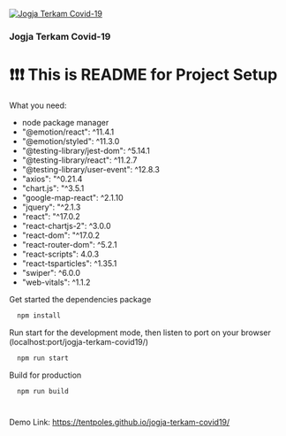[![Jogja Terkam Covid-19](https://firebasestorage.googleapis.com/v0/b/terkam-covid-19.appspot.com/o/terkam-covid19-preview-min.png?alt=media)](https://tentpoles.github.io/jogja-terkam-covid19/)
### Jogja Terkam Covid-19 
# :exclamation::exclamation::exclamation: This is README for Project Setup
What you need:
- node package manager
- "@emotion/react": ^11.4.1
- "@emotion/styled": ^11.3.0
- "@testing-library/jest-dom": ^5.14.1
- "@testing-library/react": ^11.2.7
- "@testing-library/user-event": ^12.8.3
- "axios": "^0.21.4
- "chart.js": "^3.5.1
- "google-map-react": ^2.1.10
- "jquery": "^2.1.3
- "react": "^17.0.2
- "react-chartjs-2": ^3.0.0
- "react-dom": "^17.0.2
- "react-router-dom": ^5.2.1
- "react-scripts": 4.0.3
- "react-tsparticles": ^1.35.1
- "swiper": ^6.0.0
- "web-vitals": ^1.1.2

Get started the dependencies package
```html
  npm install
```

Run start for the development mode, then listen to port on your browser (localhost:port/jogja-terkam-covid19/)
```html
  npm run start
```

Build for production
```html
  npm run build
```
#
Demo Link: https://tentpoles.github.io/jogja-terkam-covid19/
